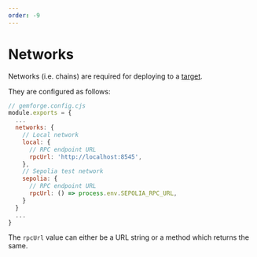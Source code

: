 ```yaml
---
order: -9
---
```


# Networks

Networks (i.e. chains) are required for deploying to a [target](./targets.md).

They are configured as follows:

```js
// gemforge.config.cjs
module.exports = {
  ...
  networks: {
    // Local network
    local: {
      // RPC endpoint URL
      rpcUrl: 'http://localhost:8545',
    },
    // Sepolia test network
    sepolia: {
      // RPC endpoint URL
      rpcUrl: () => process.env.SEPOLIA_RPC_URL,
    }
  }
  ...
}
```

The `rpcUrl` value can either be a URL string or a method which returns the same.
